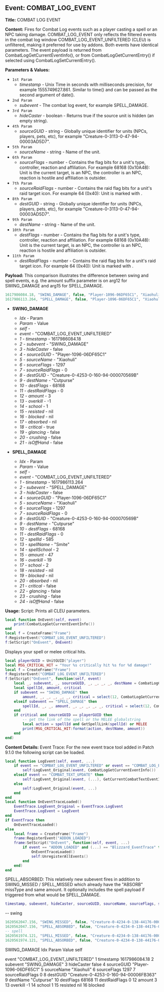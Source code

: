 ## Event: COMBAT_LOG_EVENT

**Title:** COMBAT LOG EVENT

**Content:**
Fires for Combat Log events such as a player casting a spell or an NPC taking damage.
COMBAT_LOG_EVENT only reflects the filtered events in the combat log window
COMBAT_LOG_EVENT_UNFILTERED (CLEU) is unfiltered, making it preferred for use by addons.
Both events have identical parameters. The event payload is returned from CombatLogGetCurrentEventInfo(), or from CombatLogGetCurrentEntry() if selected using CombatLogSetCurrentEntry().

**Parameters & Values:**
- `1st Param`
  - *timestamp* - Unix Time in seconds with milliseconds precision, for example 1555749627.861. Similar to time() and can be passed as the second argument of date().
- `2nd Param`
  - *subevent* - The combat log event, for example SPELL_DAMAGE.
- `3rd Param`
  - *hideCaster* - boolean - Returns true if the source unit is hidden (an empty string).
- `4th Param`
  - *sourceGUID* - string - Globally unique identifier for units (NPCs, players, pets, etc), for example "Creature-0-3113-0-47-94-00003AD5D7".
- `5th Param`
  - *sourceName* - string - Name of the unit.
- `6th Param`
  - *sourceFlags* - number - Contains the flag bits for a unit's type, controller, reaction and affiliation. For example 68168 (0x10A48): Unit is the current target, is an NPC, the controller is an NPC, reaction is hostile and affiliation is outsider.
- `7th Param`
  - *sourceRaidFlags* - number - Contains the raid flag bits for a unit's raid target icon. For example 64 (0x40): Unit is marked with .
- `8th Param`
  - *destGUID* - string - Globally unique identifier for units (NPCs, players, pets, etc), for example "Creature-0-3113-0-47-94-00003AD5D7".
- `9th Param`
  - *destName* - string - Name of the unit.
- `10th Param`
  - *destFlags* - number - Contains the flag bits for a unit's type, controller, reaction and affiliation. For example 68168 (0x10A48): Unit is the current target, is an NPC, the controller is an NPC, reaction is hostile and affiliation is outsider.
- `11th Param`
  - *destRaidFlags* - number - Contains the raid flag bits for a unit's raid target icon. For example 64 (0x40): Unit is marked with .

**Payload:**
This comparison illustrates the difference between swing and spell events, e.g. the amount suffix parameter is on arg12 for SWING_DAMAGE and arg15 for SPELL_DAMAGE.
```lua
1617986084.18, "SWING_DAMAGE", false, "Player-1096-06DF65C1", "Xiaohuli", 1297, 0, "Creature-0-4253-0-160-94-000070569B", "Cutpurse", 68168, 0, 3, -1, 1, nil, nil, nil, true, false, false, false
1617986113.264, "SPELL_DAMAGE", false, "Player-1096-06DF65C1", "Xiaohuli", 1297, 0, "Creature-0-4253-0-160-94-000070569B", "Cutpurse", 68168, 0, 585, "Smite", 2, 47, 19, 2, nil, nil, nil, false, false, false, false
```
- **SWING_DAMAGE**
  - *Idx* - Param
  - *Param* - Value
  - *self* - <Frame>
  - *event* - "COMBAT_LOG_EVENT_UNFILTERED"
  - *1* - *timestamp* - 1617986084.18
  - *2* - *subevent* - "SWING_DAMAGE"
  - *3* - *hideCaster* - false
  - *4* - *sourceGUID* - "Player-1096-06DF65C1"
  - *5* - *sourceName* - "Xiaohuli"
  - *6* - *sourceFlags* - 1297
  - *7* - *sourceRaidFlags* - 0
  - *8* - *destGUID* - "Creature-0-4253-0-160-94-000070569B"
  - *9* - *destName* - "Cutpurse"
  - *10* - *destFlags* - 68168
  - *11* - *destRaidFlags* - 0
  - *12* - *amount* - 3
  - *13* - *overkill* - -1
  - *14* - *school* - 1
  - *15* - *resisted* - nil
  - *16* - *blocked* - nil
  - *17* - *absorbed* - nil
  - *18* - *critical* - true
  - *19* - *glancing* - false
  - *20* - *crushing* - false
  - *21* - *isOffHand* - false

- **SPELL_DAMAGE**
  - *Idx* - Param
  - *Param* - Value
  - *self* - <Frame>
  - *event* - "COMBAT_LOG_EVENT_UNFILTERED"
  - *1* - *timestamp* - 1617986113.264
  - *2* - *subevent* - "SPELL_DAMAGE"
  - *3* - *hideCaster* - false
  - *4* - *sourceGUID* - "Player-1096-06DF65C1"
  - *5* - *sourceName* - "Xiaohuli"
  - *6* - *sourceFlags* - 1297
  - *7* - *sourceRaidFlags* - 0
  - *8* - *destGUID* - "Creature-0-4253-0-160-94-000070569B"
  - *9* - *destName* - "Cutpurse"
  - *10* - *destFlags* - 68168
  - *11* - *destRaidFlags* - 0
  - *12* - *spellId* - 585
  - *13* - *spellName* - "Smite"
  - *14* - *spellSchool* - 2
  - *15* - *amount* - 47
  - *16* - *overkill* - 19
  - *17* - *school* - 2
  - *18* - *resisted* - nil
  - *19* - *blocked* - nil
  - *20* - *absorbed* - nil
  - *21* - *critical* - false
  - *22* - *glancing* - false
  - *23* - *crushing* - false
  - *24* - *isOffHand* - false

**Usage:**
Script:
Prints all CLEU parameters.
```lua
local function OnEvent(self, event)
    print(CombatLogGetCurrentEventInfo())
end
local f = CreateFrame("Frame")
f:RegisterEvent("COMBAT_LOG_EVENT_UNFILTERED")
f:SetScript("OnEvent", OnEvent)
```
Displays your spell or melee critical hits.
```lua
local playerGUID = UnitGUID("player")
local MSG_CRITICAL_HIT = "Your %s critically hit %s for %d damage!"
local f = CreateFrame("Frame")
f:RegisterEvent("COMBAT_LOG_EVENT_UNFILTERED")
f:SetScript("OnEvent", function(self, event)
    local _, subevent, _, sourceGUID, _, _, _, _, destName = CombatLogGetCurrentEventInfo()
    local spellId, amount, critical
    if subevent == "SWING_DAMAGE" then
        amount, _, _, _, _, _, critical = select(12, CombatLogGetCurrentEventInfo())
    elseif subevent == "SPELL_DAMAGE" then
        spellId, _, _, amount, _, _, _, _, _, critical = select(12, CombatLogGetCurrentEventInfo())
    end
    if critical and sourceGUID == playerGUID then
        -- get the link of the spell or the MELEE globalstring
        local action = spellId and GetSpellLink(spellId) or MELEE
        print(MSG_CRITICAL_HIT:format(action, destName, amount))
    end
end)
```

**Content Details:**
Event Trace:
For the new event trace tool added in Patch 9.1.0 the following script can be loaded.
```lua
local function LogEvent(self, event, ...)
    if event == "COMBAT_LOG_EVENT_UNFILTERED" or event == "COMBAT_LOG_EVENT" then
        self:LogEvent_Original(event, CombatLogGetCurrentEventInfo())
    elseif event == "COMBAT_TEXT_UPDATE" then
        self:LogEvent_Original(event, (...), GetCurrentCombatTextEventInfo())
    else
        self:LogEvent_Original(event, ...)
    end
end
local function OnEventTraceLoaded()
    EventTrace.LogEvent_Original = EventTrace.LogEvent
    EventTrace.LogEvent = LogEvent
end
if EventTrace then
    OnEventTraceLoaded()
else
    local frame = CreateFrame("Frame")
    frame:RegisterEvent("ADDON_LOADED")
    frame:SetScript("OnEvent", function(self, event, ...)
        if event == "ADDON_LOADED" and (...) == "Blizzard_EventTrace" then
            OnEventTraceLoaded()
            self:UnregisterAllEvents()
        end
    end)
end
```
SPELL_ABSORBED:
This relatively new subevent fires in addition to SWING_MISSED / SPELL_MISSED which already have the "ABSORB" missType and same amount. It optionally includes the spell payload if triggered from what would be SPELL_DAMAGE.
```lua
timestamp, subevent, hideCaster, sourceGUID, sourceName, sourceFlags, sourceRaidFlags, destGUID, destName, destFlags, destRaidFlags, , casterGUID, casterName, casterFlags, casterRaidFlags, absorbSpellId, absorbSpellName, absorbSpellSchool, amount, critical
```
-- swing
```lua
1620562047.156, "SWING_MISSED", false, "Creature-0-4234-0-138-44176-000016DAE1", "Bluegill Wanderer", 2632, 0, "Player-1096-06DF65C1", "Xiaohuli", 66833, 0, "ABSORB", false, 13, false
1620562047.156, "SPELL_ABSORBED", false, "Creature-0-4234-0-138-44176-000016DAE1", "Bluegill Wanderer", 2632, 0, "Player-1096-06DF65C1", "Xiaohuli", 66833, 0, "Player-1096-06DF65C1", "Xiaohuli", 66833, 0, 17, "Power Word: Shield", 2, 13, false
-- spell
1620561974.121, "SPELL_MISSED", false, "Creature-0-4234-0-138-44176-000016DAE1", "Bluegill Wanderer", 2632, 0, "Player-1096-06DF65C1", "Xiaohuli", 66833, 0, 83669, "Water Bolt", 16, "ABSORB", false, 15, false
1620561974.121, "SPELL_ABSORBED", false, "Creature-0-4234-0-138-44176-000016DAE1", "Bluegill Wanderer", 2632, 0, "Player-1096-06DF65C1", "Xiaohuli", 66833, 0, 83669, "Water Bolt", 16, "Player-1096-06DF65C1", "Xiaohuli", 66833, 0, 17, "Power Word: Shield", 2, 15, false
```
SWING_DAMAGE
Idx
Param
Value
self
<Frame>
event
"COMBAT_LOG_EVENT_UNFILTERED"
1
timestamp
1617986084.18
2
subevent
"SWING_DAMAGE"
3
hideCaster
false
4
sourceGUID
"Player-1096-06DF65C1"
5
sourceName
"Xiaohuli"
6
sourceFlags
1297
7
sourceRaidFlags
0
8
destGUID
"Creature-0-4253-0-160-94-00006FB363"
9
destName
"Cutpurse"
10
destFlags
68168
11
destRaidFlags
0
12
amount
3
13
overkill
-1
14
school
1
15
resisted
nil
16
blocked